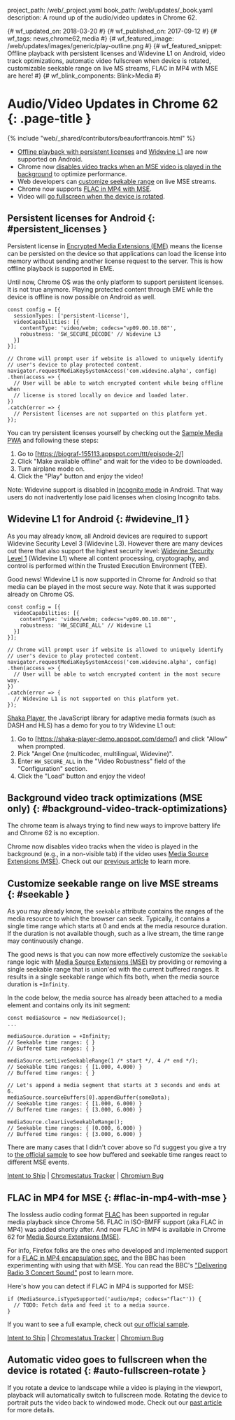 project_path: /web/_project.yaml
book_path: /web/updates/_book.yaml
description: A round up of the audio/video updates in Chrome 62.

{# wf_updated_on: 2018-03-20 #}
{# wf_published_on: 2017-09-12 #}
{# wf_tags: news,chrome62,media #}
{# wf_featured_image: /web/updates/images/generic/play-outline.png #}
{# wf_featured_snippet: Offline playback with persistent licenses and Widevine L1 on Android, video track optimizations, automatic video fullscreen when device is rotated, customizable seekable range on live MS streams, FLAC in MP4 with MSE are here! #}
{# wf_blink_components: Blink>Media #}

# Audio/Video Updates in Chrome 62 {: .page-title }

{% include "web/_shared/contributors/beaufortfrancois.html" %}

- [Offline playback with persistent licenses](#persistent_licenses) and [Widevine
  L1](#widevine_l1) are now supported on Android.
- Chrome now [disables video tracks when an MSE video is played in the
  background](#background-video-track-optimizations) to optimize performance.
- Web developers can [customize seekable range](#seekable)
  on live MSE streams.
- Chrome now supports [FLAC in MP4 with MSE](#flac-in-mp4-with-mse).
- Video will [go fullscreen when the device is rotated](#auto-fullscreen-rotate).

## Persistent licenses for Android {: #persistent_licenses }

Persistent license in [Encrypted Media Extensions (EME)] means the license can
be persisted on the device so that applications can load the license into
memory without sending another license request to the server. This is how
offline playback is supported in EME.

Until now, Chrome OS was the only platform to support persistent licenses. It
is not true anymore. Playing protected content through EME while the device is
offline is now possible on Android as well.

    const config = [{
      sessionTypes: ['persistent-license'],
      videoCapabilities: [{
        contentType: 'video/webm; codecs="vp09.00.10.08"',
        robustness: 'SW_SECURE_DECODE' // Widevine L3
      }]
    }];

    // Chrome will prompt user if website is allowed to uniquely identify
    // user's device to play protected content.
    navigator.requestMediaKeySystemAccess('com.widevine.alpha', config)
    .then(access => {
      // User will be able to watch encrypted content while being offline when
      // license is stored locally on device and loaded later.
    })
    .catch(error => {
      // Persistent licenses are not supported on this platform yet.
    });

You can try persistent licenses yourself by checking out the [Sample Media PWA]
and following these steps:

1. Go to [https://biograf-155113.appspot.com/ttt/episode-2/]
2. Click "Make available offline" and wait for the video to be downloaded.
3. Turn airplane mode on.
4. Click the "Play" button and enjoy the video!

Note: Widevine support is disabled in [Incognito mode] in Android. That way
users do not inadvertently lose paid licenses when closing Incognito tabs.

## Widevine L1 for Android {: #widevine_l1 }

As you may already know, all Android devices are required to support Widevine
Security Level 3 (Widevine L3). However there are many devices out there
that also support the highest security level: [Widevine Security Level 1]
(Widevine L1) where all content processing, cryptography, and control is
performed within the Trusted Execution Environment (TEE).

Good news! Widevine L1 is now supported in Chrome for Android so that media can
be played in the most secure way. Note that it was supported already on Chrome
OS.

    const config = [{
      videoCapabilities: [{
        contentType: 'video/webm; codecs="vp09.00.10.08"',
        robustness: 'HW_SECURE_ALL' // Widevine L1
      }]
    }];

    // Chrome will prompt user if website is allowed to uniquely identify
    // user's device to play protected content.
    navigator.requestMediaKeySystemAccess('com.widevine.alpha', config)
    .then(access => {
      // User will be able to watch encrypted content in the most secure way.
    })
    .catch(error => {
      // Widevine L1 is not supported on this platform yet.
    });

[Shaka Player], the JavaScript library for adaptive media formats (such as DASH
and HLS) has a demo for you to try Widevine L1 out:

1. Go to [https://shaka-player-demo.appspot.com/demo/] and click "Allow" when prompted.
2. Pick "Angel One (multicodec, multilingual, Widevine)".
3. Enter `HW_SECURE_ALL` in the "Video Robustness" field of the "Configuration"
   section.
4. Click the "Load" button and enjoy the video!

## Background video track optimizations (MSE only) {: #background-video-track-optimizations}

The chrome team is always trying to find new ways to improve battery life and
Chrome 62 is no exception.

Chrome now disables video tracks when the video is played in the background
(e.g., in a non-visible tab) if the video uses [Media Source Extensions (MSE)].
Check out our [previous article] to learn more.

## Customize seekable range on live MSE streams {: #seekable }

As you may already know, the <code>seekable</code> attribute contains the ranges
of the media resource to which the browser can seek. Typically, it contains a
single time range which starts at 0 and ends at the media resource duration. If
the duration is not available though, such as a live stream, the time range may
continuously change.

The good news is that you can now more effectively customize the
<code>seekable</code> range logic with [Media Source Extensions (MSE)] by
providing or removing a single seekable range that is union'ed with the current
buffered ranges. It results in a single seekable range which fits both, when
the media source duration is <code>+Infinity</code>.

In the code below, the media source has already been attached to a media
element and contains only its init segment:

    const mediaSource = new MediaSource();
    ...

    mediaSource.duration = +Infinity;
    // Seekable time ranges: { }
    // Buffered time ranges: { }

    mediaSource.setLiveSeekableRange(1 /* start */, 4 /* end */);
    // Seekable time ranges: { [1.000, 4.000) }
    // Buffered time ranges: { }
    
    // Let's append a media segment that starts at 3 seconds and ends at 6.
    mediaSource.sourceBuffers[0].appendBuffer(someData);
    // Seekable time ranges: { [1.000, 6.000) }
    // Buffered time ranges: { [3.000, 6.000) }

    mediaSource.clearLiveSeekableRange();
    // Seekable time ranges: { [0.000, 6.000) }
    // Buffered time ranges: { [3.000, 6.000) }

There are many cases that I didn't cover above so I'd suggest you give a try
to [the official sample] to see how buffered and seekable time ranges react to different
MSE events.

[Intent to Ship](https://groups.google.com/a/chromium.org/d/msg/blink-dev/-LTXhyDzS_E/LfjqN71kAAAJ) &#124;
[Chromestatus Tracker](https://www.chromestatus.com/feature/5671401352593408) &#124;
[Chromium Bug](https://crbug.com/623698)

## FLAC in MP4 for MSE {: #flac-in-mp4-with-mse }

The lossless audio coding format [FLAC] has been supported in regular media
playback since Chrome 56. FLAC in ISO-BMFF support (aka FLAC in MP4) was added
shortly after. And now FLAC in MP4 is available in Chrome 62 for [Media Source
Extensions (MSE)].

For info, Firefox folks are the ones who developed and implemented support for
a [FLAC in MP4 encapsulation spec], and the BBC has been experimenting with
using that with MSE. You can read the BBC's ["Delivering Radio 3 Concert
Sound"] post to learn more.

Here's how you can detect if FLAC in MP4 is supported for MSE:

    if (MediaSource.isTypeSupported('audio/mp4; codecs="flac"')) {
      // TODO: Fetch data and feed it to a media source.
    }

If you want to see a full example, check out [our official sample].

[Intent to Ship](https://groups.google.com/a/chromium.org/d/msg/blink-dev/ntoLfR7rbmE/3R1DQoBSAAAJ) &#124;
[Chromestatus Tracker](https://www.chromestatus.com/feature/5713014258925568) &#124;
[Chromium Bug](https://bugs.chromium.org/p/chromium/issues/detail?id=666000)

## Automatic video goes to fullscreen when the device is rotated {: #auto-fullscreen-rotate }

If you rotate a device to landscape while a video is playing in the viewport,
playback will automatically switch to fullscreen mode. Rotating the device to
portrait puts the video back to windowed mode. Check out our [past article] for
more details.

[Encrypted Media Extensions (EME)]: https://w3c.github.io/encrypted-media/
[Widevine Security Level 1]: https://storage.googleapis.com/wvdocs/Widevine_DRM_Architecture_Overview.pdf
[Sample Media PWA]: https://github.com/GoogleChrome/sample-media-pwa
[https://biograf-155113.appspot.com/ttt/episode-2/]: https://biograf-155113.appspot.com/ttt/episode-2/
[Shaka Player]: https://github.com/google/shaka-player
[https://shaka-player-demo.appspot.com/demo/]: https://shaka-player-demo.appspot.com/demo/
[Incognito mode]: https://support.google.com/chrome/answer/7440301?co=GENIE.Platform%3DAndroid
[previous article]: /web/updates/2017/07/chrome-61-media-updates#background-video-track-optimizations
[the official sample]: https://googlechrome.github.io/samples/media/live-seekable-range.html
[FLAC]: https://xiph.org/flac/
[Media Source Extensions (MSE)]: /web/fundamentals/media/mse/basics
[FLAC in MP4 encapsulation spec]: https://github.com/xiph/flac/blob/master/doc/isoflac.txt
["Delivering Radio 3 Concert Sound"]: http://www.bbc.co.uk/rd/blog/2017-04-radio-3-high-quality-flac-dash
[our official sample]: https://googlechrome.github.io/samples/media/flac-in-mp4-for-mse.html
[past article]: /web/updates/2017/07/chrome-61-media-updates#auto-fullscreen-rotate
